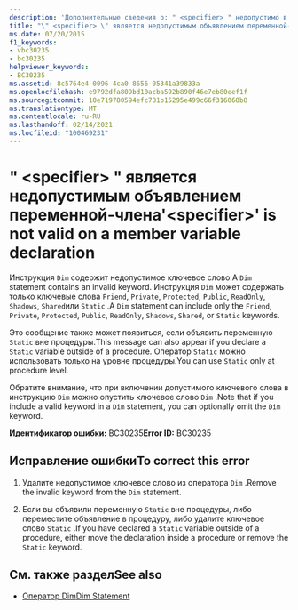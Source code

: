 ```yaml
---
description: 'Дополнительные сведения о: " <specifier> " недопустимо в объявлении переменной-члена'
title: "\" <specifier> \" является недопустимым объявлением переменной-члена"
ms.date: 07/20/2015
f1_keywords:
- vbc30235
- bc30235
helpviewer_keywords:
- BC30235
ms.assetid: 8c5764e4-0096-4ca0-8656-05341a39833a
ms.openlocfilehash: e9792dfa809bd10acba592b890f46e7eb80eef1f
ms.sourcegitcommit: 10e719780594efc781b15295e499c66f316068b8
ms.translationtype: MT
ms.contentlocale: ru-RU
ms.lasthandoff: 02/14/2021
ms.locfileid: "100469231"
---
```

# <a name="specifier-is-not-valid-on-a-member-variable-declaration"></a><span data-ttu-id="1a0a7-103">" \<specifier> " является недопустимым объявлением переменной-члена</span><span class="sxs-lookup"><span data-stu-id="1a0a7-103">'\<specifier>' is not valid on a member variable declaration</span></span>

<span data-ttu-id="1a0a7-104">Инструкция `Dim` содержит недопустимое ключевое слово.</span><span class="sxs-lookup"><span data-stu-id="1a0a7-104">A `Dim` statement contains an invalid keyword.</span></span> <span data-ttu-id="1a0a7-105">Инструкция `Dim` может содержать только ключевые слова `Friend`, `Private`, `Protected`, `Public`, `ReadOnly`, `Shadows`, `Shared`или `Static` .</span><span class="sxs-lookup"><span data-stu-id="1a0a7-105">A `Dim` statement can include only the `Friend`, `Private`, `Protected`, `Public`, `ReadOnly`, `Shadows`, `Shared`, or `Static` keywords.</span></span>  
  
 <span data-ttu-id="1a0a7-106">Это сообщение также может появиться, если объявить переменную `Static` вне процедуры.</span><span class="sxs-lookup"><span data-stu-id="1a0a7-106">This message can also appear if you declare a `Static` variable outside of a procedure.</span></span> <span data-ttu-id="1a0a7-107">Оператор `Static` можно использовать только на уровне процедуры.</span><span class="sxs-lookup"><span data-stu-id="1a0a7-107">You can use `Static` only at procedure level.</span></span>  
  
 <span data-ttu-id="1a0a7-108">Обратите внимание, что при включении допустимого ключевого слова в инструкцию `Dim` можно опустить ключевое слово `Dim` .</span><span class="sxs-lookup"><span data-stu-id="1a0a7-108">Note that if you include a valid keyword in a `Dim` statement, you can optionally omit the `Dim` keyword.</span></span>  
  
 <span data-ttu-id="1a0a7-109">**Идентификатор ошибки:** BC30235</span><span class="sxs-lookup"><span data-stu-id="1a0a7-109">**Error ID:** BC30235</span></span>  
  
## <a name="to-correct-this-error"></a><span data-ttu-id="1a0a7-110">Исправление ошибки</span><span class="sxs-lookup"><span data-stu-id="1a0a7-110">To correct this error</span></span>  
  
1. <span data-ttu-id="1a0a7-111">Удалите недопустимое ключевое слово из оператора `Dim` .</span><span class="sxs-lookup"><span data-stu-id="1a0a7-111">Remove the invalid keyword from the `Dim` statement.</span></span>  
  
2. <span data-ttu-id="1a0a7-112">Если вы объявили переменную `Static` вне процедуры, либо переместите объявление в процедуру, либо удалите ключевое слово `Static` .</span><span class="sxs-lookup"><span data-stu-id="1a0a7-112">If you have declared a `Static` variable outside of a procedure, either move the declaration inside a procedure or remove the `Static` keyword.</span></span>  
  
## <a name="see-also"></a><span data-ttu-id="1a0a7-113">См. также раздел</span><span class="sxs-lookup"><span data-stu-id="1a0a7-113">See also</span></span>

- [<span data-ttu-id="1a0a7-114">Оператор Dim</span><span class="sxs-lookup"><span data-stu-id="1a0a7-114">Dim Statement</span></span>](../language-reference/statements/dim-statement.md)
